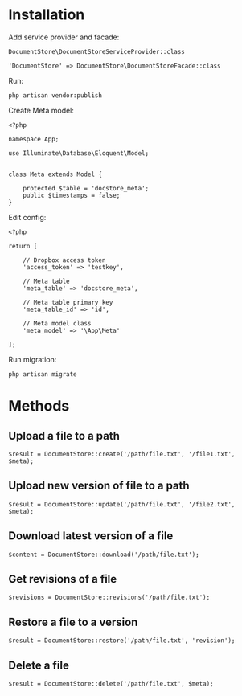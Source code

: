 # Installation

Add service provider and facade:

```
DocumentStore\DocumentStoreServiceProvider::class
```

```
'DocumentStore' => DocumentStore\DocumentStoreFacade::class
```

Run:

```
php artisan vendor:publish
```

Create Meta model:

```
<?php

namespace App;

use Illuminate\Database\Eloquent\Model;


class Meta extends Model {

    protected $table = 'docstore_meta';
    public $timestamps = false;
}
```


Edit config:

```
<?php

return [

    // Dropbox access token
    'access_token' => 'testkey',

    // Meta table
    'meta_table' => 'docstore_meta',

    // Meta table primary key
    'meta_table_id' => 'id',

    // Meta model class
    'meta_model' => '\App\Meta'

];
```

Run migration:

```
php artisan migrate
```


# Methods

## Upload a file to a path
```
$result = DocumentStore::create('/path/file.txt', '/file1.txt', $meta);
```

## Upload new version of file to a path
```
$result = DocumentStore::update('/path/file.txt', '/file2.txt', $meta);
```

## Download latest version of a file
```
$content = DocumentStore::download('/path/file.txt');
```

## Get revisions of a file
```
$revisions = DocumentStore::revisions('/path/file.txt');
```

## Restore a file to a version
```
$result = DocumentStore::restore('/path/file.txt', 'revision');
```

## Delete a file
```
$result = DocumentStore::delete('/path/file.txt', $meta);
```

